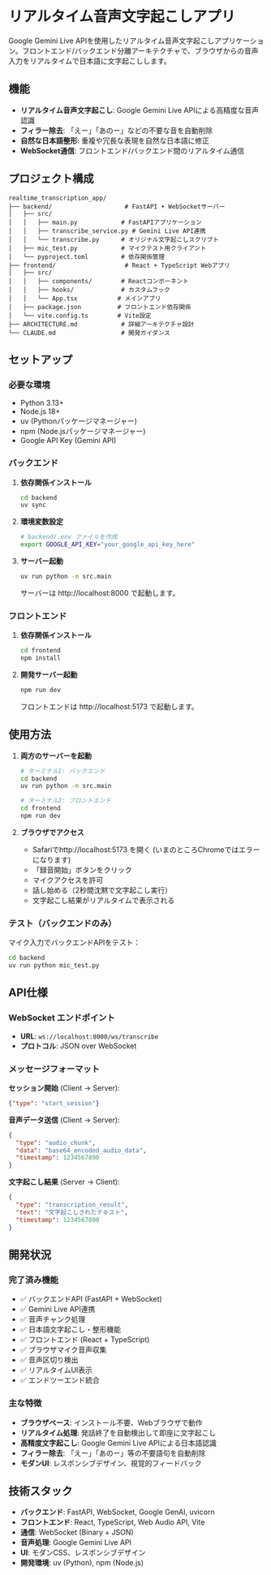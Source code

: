 # リアルタイム音声文字起こしアプリ

Google Gemini Live APIを使用したリアルタイム音声文字起こしアプリケーション。フロントエンド/バックエンド分離アーキテクチャで、ブラウザからの音声入力をリアルタイムで日本語に文字起こしします。

## 機能

- **リアルタイム音声文字起こし**: Google Gemini Live APIによる高精度な音声認識
- **フィラー除去**: 「えー」「あのー」などの不要な音を自動削除
- **自然な日本語整形**: 重複や冗長な表現を自然な日本語に修正
- **WebSocket通信**: フロントエンド/バックエンド間のリアルタイム通信

## プロジェクト構成

```
realtime_transcription_app/
├── backend/                    # FastAPI + WebSocketサーバー
│   ├── src/
│   │   ├── main.py            # FastAPIアプリケーション
│   │   ├── transcribe_service.py # Gemini Live API連携
│   │   └── transcribe.py      # オリジナル文字起こしスクリプト
│   ├── mic_test.py            # マイクテスト用クライアント
│   └── pyproject.toml         # 依存関係管理
├── frontend/                   # React + TypeScript Webアプリ
│   ├── src/
│   │   ├── components/        # Reactコンポーネント
│   │   ├── hooks/             # カスタムフック
│   │   └── App.tsx           # メインアプリ
│   ├── package.json          # フロントエンド依存関係
│   └── vite.config.ts        # Vite設定
├── ARCHITECTURE.md            # 詳細アーキテクチャ設計
└── CLAUDE.md                  # 開発ガイダンス
```

## セットアップ

### 必要な環境

- Python 3.13+
- Node.js 18+
- uv (Pythonパッケージマネージャー)
- npm (Node.jsパッケージマネージャー)
- Google API Key (Gemini API)

### バックエンド

1. **依存関係インストール**
   ```bash
   cd backend
   uv sync
   ```

2. **環境変数設定**
   ```bash
   # backend/.env ファイルを作成
   export GOOGLE_API_KEY="your_google_api_key_here"
   ```

3. **サーバー起動**
   ```bash
   uv run python -m src.main
   ```
   
   サーバーは http://localhost:8000 で起動します。

### フロントエンド

1. **依存関係インストール**
   ```bash
   cd frontend
   npm install
   ```

2. **開発サーバー起動**
   ```bash
   npm run dev
   ```
   
   フロントエンドは http://localhost:5173 で起動します。

## 使用方法

1. **両方のサーバーを起動**
   ```bash
   # ターミナル1: バックエンド
   cd backend
   uv run python -m src.main
   
   # ターミナル2: フロントエンド  
   cd frontend
   npm run dev
   ```

2. **ブラウザでアクセス**
   - Safariでhttp://localhost:5173 を開く (いまのところChromeではエラーになります)
   - 「録音開始」ボタンをクリック
   - マイクアクセスを許可
   - 話し始める（2秒間沈黙で文字起こし実行）
   - 文字起こし結果がリアルタイムで表示される

### テスト（バックエンドのみ）

マイク入力でバックエンドAPIをテスト：

```bash
cd backend
uv run python mic_test.py
```

## API仕様

### WebSocket エンドポイント

- **URL**: `ws://localhost:8000/ws/transcribe`
- **プロトコル**: JSON over WebSocket

### メッセージフォーマット

**セッション開始** (Client → Server):
```json
{"type": "start_session"}
```

**音声データ送信** (Client → Server):
```json
{
  "type": "audio_chunk",
  "data": "base64_encoded_audio_data",
  "timestamp": 1234567890
}
```

**文字起こし結果** (Server → Client):
```json
{
  "type": "transcription_result",
  "text": "文字起こしされたテキスト",
  "timestamp": 1234567890
}
```

## 開発状況

### 完了済み機能
- ✅ バックエンドAPI (FastAPI + WebSocket)
- ✅ Gemini Live API連携
- ✅ 音声チャンク処理
- ✅ 日本語文字起こし・整形機能
- ✅ フロントエンド (React + TypeScript)
- ✅ ブラウザマイク音声収集
- ✅ 音声区切り検出
- ✅ リアルタイムUI表示
- ✅ エンドツーエンド統合

### 主な特徴
- **ブラウザベース**: インストール不要、Webブラウザで動作
- **リアルタイム処理**: 発話終了を自動検出して即座に文字起こし
- **高精度文字起こし**: Google Gemini Live APIによる日本語認識
- **フィラー除去**: 「えー」「あのー」等の不要語句を自動削除
- **モダンUI**: レスポンシブデザイン、視覚的フィードバック

## 技術スタック

- **バックエンド**: FastAPI, WebSocket, Google GenAI, uvicorn
- **フロントエンド**: React, TypeScript, Web Audio API, Vite
- **通信**: WebSocket (Binary + JSON)
- **音声処理**: Google Gemini Live API
- **UI**: モダンCSS、レスポンシブデザイン
- **開発環境**: uv (Python), npm (Node.js)
